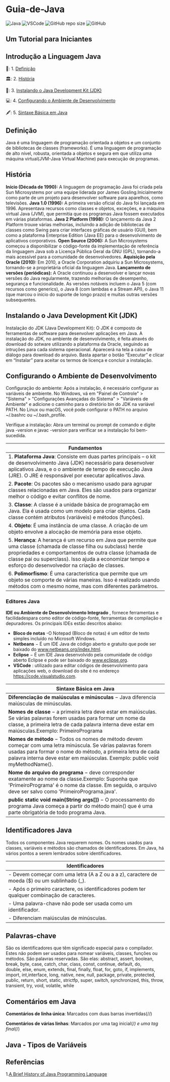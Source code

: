 # Guia-de-Java
![Java](https://img.shields.io/badge/Java-%23ED8B00.svg?style=for-the-badge&logo=openjdk&logoColor=white)
![VSCode](https://img.shields.io/badge/Made%20for-VSCode-1f425f.svg)
![GitHub repo size](https://img.shields.io/github/repo-size/deniseflora/Guia-de-Java)
![GitHub](https://img.shields.io/github/license/deniseflora/Guia-de-Java)

## Um Tutorial para Iniciantes

## Introdução a Linguagem Java

📖: 1. [Definição](#id1)  

🏛️: 2. [História](#id2)

🍵: 3. [Instalando o Java Development Kit (JDK)](#id3)

💻: 4. [Configurando o Ambiente de Desenvolvimento](#id4)
  
🖋️: 5. [Sintaxe Básica em Java](id#5)

<div id='id1' />

 ## Definição
Java é uma linguagem de programação orientada a objetos e um conjunto de bibliotecas de classes (frameworks). É uma linguagem de programação de alto nível, robusta, orientada a objetos e segura em que utiliza uma máquina virtual(JVM-Java Virtual Machine) para execução de programas.
<div id='id2' />

## História
**Início (Década de 1990):** A linguagem de programação Java foi criada pela Sun Microsystems por uma equipe liderada por James Gosling.Inicialmente como parte de um projeto para desenvolver software para aparelhos, como televisões.
 **Java 1.0 (1996):** A primeira versão oficial do Java foi lançada em 1996. Apresentava recursos como classes e objetos, exceções,  e a  máquina virtual Java (JVM), que permitia que os programas Java fossem executados em várias plataformas.
**Java 2 Platform (1998):** O lançamento da Java 2 Platform trouxe várias melhorias, incluindo a adição de bibliotecas de classes como Swing para criar interfaces gráficas de usuário (GUI), bem como a plataforma Enterprise Edition (Java EE) para o desenvolvimento de aplicativos corporativos.
**Open Source (2006):** A Sun Microsystems começou a disponibilizar o código-fonte da implementação de referência da linguagem Java sob a Licença Pública Geral da GNU (GPL), tornando-a mais acessível para a comunidade de desenvolvedores.
**Aquisição pela Oracle (2010):** Em 2010, a Oracle Corporation adquiriu a Sun Microsystems, tornando-se a proprietária oficial da linguagem Java.
**Lançamento de versões (periódicas):** A Oracle continuou a desenvolver e lançar novas versões do Java regularmente, trazendo melhorias de desempenho, segurança e funcionalidade. As versões notáveis incluem o Java 5 (com recursos como generics), o Java 8 (com lambdas e a Stream API), o Java 11 (que marcou o início do suporte de longo prazo) e muitas outras versões subsequentes.

<div id='id3' />

## Instalando o Java Development Kit (JDK)
Instalação do JDK (Java Development Kit): O JDK é composto de ferramentas de software para desenvolver aplicações em Java. A instalação do JDK, no ambiente de desenvolvimento, é feita através do download do sotware utilizando a plataforma da Oracle, seguindo as intruções para cada sistema operacional. 
Aparecerá na tela a caixa de diálogo para download do arquivo. Basta apartar o botão “Executar” e clicar em “Instalar” para aceitar os termos de licença e concluir a instalação.

<div id='id4' />
 
## Configurando o Ambiente de Desenvolvimento
Configuração do ambiente: Após a instalação, é necessário configurar as variáveis de ambiente. No Windows, vá em "Painel de Controle" > "Sistema" > "Configurações Avançadas do Sistema" > "Variáveis de Ambiente" e adicione o caminho para o diretório bin do JDK na variável PATH. No Linux ou macOS, você pode configurar o PATH no arquivo ~/.bashrc ou ~/.bash_profile.

Verifique a instalação: Abra um terminal ou prompt de comando e digite java -version e javac -version para verificar se a instalação foi bem-sucedida.

| **Fundamentos**                                                                                               | 
| ----------------------------------------------------------------------------------------------------------------| 
| 1. **Plataforma Java**: Consiste em duas partes principais –  o kit de desenvolvimento Java (JDK) necessário para desenvolver aplicativos Java, e o o ambiente de tempo de execução Java (JRE). O JRE é responsável por executar aplicativos Java.   | 
|  2. **Pacote**: Os pacotes são o mecanismo usado para agrupar classes relacionadas em Java. Eles são usados para organizar melhor o código e evitar conflitos de nome.  | 
|  3. **Classe**: A classe é a unidade básica de programação em Java. Ela é usada como um modelo para criar objetos. Cada classe contém atributos (variáveis) e métodos (funções).   | 
|  4. **Objeto**: É uma instância de uma classe. A criação de um objeto envolve a alocação de memória para esse objeto.   | 
| 5. **Herança**: A herança é um recurso em Java que permite que uma classe (chamada de classe filha ou subclass) herde propriedades e comportamentos de outra classe (chamada de classe pai ou superclass). Isso ajuda a economizar tempo e esforço do desenvolvedor na criação de classes.  |
| 6. **Polimorfismo**: É uma característica que permite que um objeto se comporte de várias maneiras. Isso é realizado usando métodos com o mesmo nome, mas com diferentes parâmetros.  |

<div id='id5' />

### Editores Java 
**IDE ou Ambiente de Desenvolvimento Integrado** , fornece  ferramentas e facilidadespara como editor de código-fonte, ferramentas de compilação e depuradores. Os principais IDEs estão descritos abaixo:
- **Bloco de notas** -O Notepad (Bloco de notas) é um editor de texto simples incluído no  Microsoft Windows. 
- **Netbeans** − É um IDE Java de código aberto e gratuito que pode ser baixado do www.netbeans.org/index.html.
- **Eclipse** − É um IDE Java desenvolvido pela comunidade de código aberto Eclipse e pode ser baixado do www.eclipse.org.
- **VSCode** : utilizado para editar códigos de desenvolvimento para aplicações web, o download do site é no endereço https://code.visualstudio.com.
 
| **Sintaxe Básica em Java**  |
| -----------------------------|
| **Diferenciação de maiúsculas e minúsculas** − Java diferencia maiúsculas de minúsculas.  |
| **Nomes de classe** − a primeira letra deve estar em maiúsculas. Se várias palavras forem usadas para formar um nome da classe, a primeira letra de cada palavra interna deve estar em maiúsculas.Exemplo: PrimeiroPrograma  |
| **Nomes de método** − Todos os nomes de método devem começar com uma letra minúscula. Se várias palavras forem usadas para formar o nome do método, a primeira letra de cada palavra interna deve estar em maiúsculas. Exemplo: public void myMethodName(). |
| **Nome do arquivo do programa** −  deve corresponder exatamente ao nome da classe.Exemplo: Suponha que 'PrimeiroPrograma' é o nome da classe. Em seguida, o arquivo deve ser salvo como 'PrimeiroPrograma.java'.|
| **public static void main(String args[])** − O processamento do programa Java começa a partir do método main() que é uma parte obrigatória de todo programa Java.|

## Identificadores Java
Todos os componentes Java requerem nomes. Os nomes usados para classes, variáveis e métodos são chamados de identificadores.
Em Java, há vários pontos a serem lembrados sobre identificadores. 

|Identificadores                                                                   |
|----------------------------------------------------------------------------|
| - Devem começar com uma letra (A a Z ou a a z), caractere de moeda ($) ou um sublinhado (_).  |
| - Após o primeiro caractere, os identificadores podem ter qualquer combinação de caracteres.  |
| - Uma palavra-chave não pode ser usada como um identificador.  |
| - Diferenciam maiúsculas de minúsculas. |

 ## Palavras-chave 
São os identificadores que têm significado especial para o compilador. Estes não podem ser usados para nomear variáveis, classes, funções ou métodos. São palavras reservadas.  São elas:
abstract, assert, boolean, break, byte, case, catch, char, class, const, continue, default, do,  
double, else, enum, extends, final, finally, float, for, goto, if, implements, import, int,interface, long, native, new, null, package, private, protected, public, return, short, static,	strictfp, super, switch, synchronized, this, throw, transient, try, void, volatile, while  


## Comentários em Java

**Comentários de linha única**: Marcados com duas barras invertidas(//) 

**Comentários de várias linhas**: Marcados por uma tag inicial(/*) e uma tag final(*/)

## Java - Tipos de Variáveis


## Referências

1.[A Brief History of Java Programming Language](https://www.theknowledgeacademy.com/)


